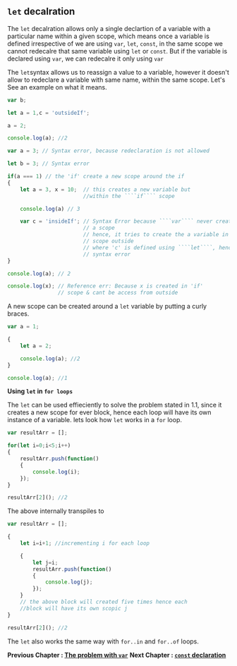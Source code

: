 ## `let` decalration 

The `let` decalration allows only a single declartion of a variable with a particular name within a given scope, which means once a variable is defined irrespective of we are using `var`, `let`, `const`, in the same scope we cannot redecalre that same variable using `let` or `const`. But if the variable is declared using `var`, we can redecalre it only using `var`

The `let`syntax allows us to reassign a value to a variable, however it doesn't allow to redeclare a variable with same name, within the same scope. Let's See an example on what it means.

````javascript
var b;

let a = 1,c = 'outsideIf';

a = 2;

console.log(a); //2

var a = 3; // Syntax error, because redeclaration is not allowed

let b = 3; // Syntax error

if(a === 1) // the 'if' create a new scope around the if
{
    let a = 3, x = 10;  // this creates a new variable but 
                        //within the ````if```` scope

    console.log(a) // 3

    var c = 'insideIf'; // Syntax Error because ````var```` never creates
                        // a scope 
                        // hence, it tries to create the a variable in the 
                        // scope outside
                        // where 'c' is defined using ````let````, hence 
                        // syntax error
}

console.log(a); // 2

console.log(x); // Reference err: Because x is created in 'if'
                // scope & cant be access from outside
````

A new scope can be created around a `let` variable by putting a curly braces.

````javascript
var a = 1;

{
    let a = 2;

    console.log(a); //2
}

console.log(a); //1
````

**Using `let` in `for loops`**

The `let` can be used effieciently to solve the problem stated in 1.1, since it creates a new scope for ever block, hence each loop will have its own instance of a variable. lets look how `let` works in a `for` loop.

````javascript
var resultArr = [];

for(let i=0;i<5;i++)
{
    resultArr.push(function()
    {
        console.log(i);
    });
}

resultArr[2](); //2
````

The above internally transpiles to 

````javascript
var resultArr = [];

{
    let i=i+1; //incrementing i for each loop 

    {                       
        let j=i;
        resultArr.push(function()
        {
            console.log(j);
        });
    }
    // the above block will created five times hence each 
    //block will have its own scopic j
}

resultArr[2](); //2
````

The `let` also works the same way with `for..in` and `for..of` loops.

**Previous Chapter    : [The problem with `var`](https://github.com/anirudh-modi/JS-essentials/blob/master/Variable-and-scoping/var%20issue.md)**
**Next Chapter        : [`const` declaration](https://github.com/anirudh-modi/JS-essentials/blob/master/Variable-and-scoping/const.md)**
